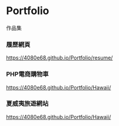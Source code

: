 # Portfolio
作品集


### 履歷網頁
https://4080e68.github.io/Portfolio/resume/

### PHP電商購物車
https://4080e68.github.io/Portfolio/Hawaii/

### 夏威夷旅遊網站
https://4080e68.github.io/Portfolio/Hawaii/
